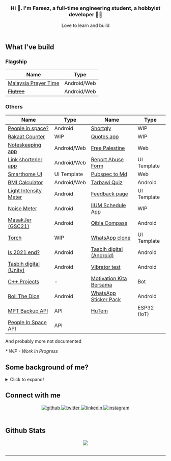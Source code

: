 ### <div align="center">Hi :wave:. I'm Fareez, a full-time engineering student, a hobbyist developer 👨‍💻 </div>

<div align="center">Love to learn and build</div>

<br/>

## What I've build

### Flagship

| Name                                                       | Type        |
| ---------------------------------------------------------- | ----------- |
| [Malaysia Prayer Time](../../../app_waktu_solat_malaysia/) | Android/Web |
| [~~Flutree~~](../../../linktree-clone-flutter)             | Android/Web |

### Others

| Name                                                    | Type        | Name                                                                  | Type        |
| ------------------------------------------------------- | ----------- | --------------------------------------------------------------------- | ----------- |
| [People in space?](../../../people_in_space)            | Android     | [Shortqly](../../../shortqly)                                         | WIP         |
| [Rakaat Counter](../../../rakaat_counter)               | WIP         | [Quotes app](../../../flutter_quotes)                                 | WIP         |
| [Noteskeeping app](../../../flutnotes)                  | Android/Web | [Free Palestine](../../../free_palestine)                             | Web         |
| [Link shortener app](../../../shortqly)                 | Android/Web | [Report Abuse Form](../../../google_report_abuse)                     | UI Template |
| [Smarthome UI](../../../smarthome_ui_flutter)           | UI Template | [Pubspec to Md](../../../pubspec_to_md)                               | Web         |
| [BMI Calculator](../../../bmi_calculator-Flutter)       | Android/Web | [Tarbawi Quiz](../../../Tarbawi-2.0-quiz-Unity)                       | Android     |
| [Light Intensity Meter](../../../light_lux_flutter)     | Android     | [Feedback page](../../../flutter_feedback_ui_by_neecoder_x)           | UI Template |
| [Noise Meter](../../../noise_meter_flutter)             | Android     | [IIUM Schedule App](../../../flutter_iium_schedule)                   | WIP         |
| [MasakJer (GSC21)](../../../flutter_sc_masakjer)        | Android     | [Qibla Compass](../../../qiblah_flutter)                              | Android     |
| [Torch](../../../flut_torch)                            | WIP         | [WhatsApp clone](../../../wa_clone_ui_flutter)                        | UI Template |
| [Is 2021 end?](../../../Is-2020-end)                    | Android     | [Tasbih digital (Android)](../../../Tasbih-Digital-Android)           | Android     |
| [Tasbih digital (Unity)](../../../Tasbih-Digital-Unity) | Android     | [Vibrator test](../../../Vibrator-PhoneTest-Unity)                    | Android     |
| [C++ Projects](../../../cpp_Project)                    | -           | [Motivation Kita Bersama](../../../motivation-quote-bot-Telegram)     | Bot         |
| [Roll The Dice](../../../Roll-Dice-Unity)               | Android     | [WhatsApp Sticker Pack](../../../Android-my-WhatsApp-Sticker)         | Android     |
| [MPT Backup API](../../../mpt-backup-api)               | API         | [HuTem](../../../PlatformIO-Projects/tree/main/DH11%20ESP%20Firebase) | ESP32 (IoT) |
| [People In Space API](../../../astros-api)              | API         |                                                                       |             |

And probably more not documented

_\* WIP - Work In Progress_

## Some background of me?

<details>
    <summary>Click to expand!</summary>

Alright here we go:

- First programming language that I learn is javascript when I was in primary-secondary school [iirc](https://www.dictionary.com/browse/iirc#:~:text=IIRC%20is%20an%20internet%20abbreviation,not%20be%20100%25%20sure%20of.). That time I just get access to Internet so I stumble scross [Khan Academy](https://www.khanacademy.org/) where I started learning math and programming. I didn't manage to finish the whole course because it's boring hahahah
- In form 4, when I in MRSM, we have subject called Computer Science iirc. We learn on Visual Basic .NET. Subjek paling favourite tapi kelas seminggu sekali je, pastu kdg2 cikgu tk masuk arghdgh. Lps tu cikgu ganti amik alih. Lagi pishangg hahaa.
- In CFS / Asasi IIUM, we learn C. Then, in first year degree we learn C++. Dua2 ni menarik and markah alhamdulillah gempak hhaha
- My first app was [Malaysian WhatsApp Sticker packs](https://play.google.com/store/apps/details?id=com.sticker.WAMalaysianStickers).Urm, why that app? At that time, I have 0 knowledge of Android (native) app development. Still, WhatsApp has its official [source code](https://github.com/WhatsApp/stickers), so I yoink the code, replaces all assets, and boom. Yea, that my first baby step in development.
- I am also starting Unity game development after watching [Dani's video](https://www.youtube.com/watch?v=HPmD9I2b7L8). I feel like, "Waa, that's cool." And yea, I found many tutorials online that keep boosting my motivation into development. I released quite a few apps with Unity (yea, apps, not games, hehe). The sad part is now I'm stopped developing with Unity. Perhaps one day I'll come back, who knows.
- Ok far, I developed most of my apps in Flutter. So, why I choose [Flutter](https://flutter.dev/)? Tbh idk. Perhaps Flutter community in growing fast. Peoples start using it so why don't I try it, right? Things Flutter can do over native is ability to publish app for multiple platforms, eg: Android, Web and Desktop. I consider Flutter and Dart is quite easy to learmn and it is definitely suitable for beginner.
- I wouldn't say I liked web development that much; to be honest, it is somewhat dull and hard to learn for me. Nah, I'm unsure about it. It has a wide-range to tech stack used right now (Tailwinds, bootstrap, vue bla bla). Right now I'm following this [tutorial](https://www.youtube.com/playlist?list=PLC3y8-rFHvwgg3vaYJgHGnModB54rxOk3) on React.
- So what next? Currently busy in doing assignments/homeworks 😅

  </details>

## Connect with me

<div align="center">
<a href="../../.." target="_blank">
<img src=https://img.shields.io/badge/github-%2324292e.svg?&style=for-the-badge&logo=github&logoColor=white alt=github style="margin-bottom: 5px;" />
</a>
<a href="https://twitter.com/iqfareez" target="_blank">
<img src=https://img.shields.io/badge/twitter-%2300acee.svg?&style=for-the-badge&logo=twitter&logoColor=white alt=twitter style="margin-bottom: 5px;" />
</a>
<a href="https://linkedin.com/in/iqfareez" target="_blank">
<img src=https://img.shields.io/badge/linkedin-%231E77B5.svg?&style=for-the-badge&logo=linkedin&logoColor=white alt=linkedin style="margin-bottom: 5px;" />
</a>
<a href="https://instagram.com/iqfareez" target="_blank">
<img src=https://img.shields.io/badge/instagram-%23000000.svg?&style=for-the-badge&logo=instagram&logoColor=white alt=instagram style="margin-bottom: 5px;" />
</a>  
</div>

<br/>

## Github Stats

<div align="center"><img src="https://github-readme-stats.vercel.app/api?username=iqfareez&show_icons=true&count_private=true" align="center" /></div>
<br />

---

<!-- <div align="center">Generated using <a href="https://profilinator.rishav.dev/" target="_blank">Github Profilinator</a></div> -->
